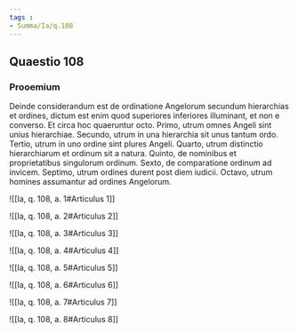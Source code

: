 ```yaml
---
tags : 
- Summa/Ia/q.108
---
```


## Quaestio 108

### Prooemium

Deinde considerandum est de ordinatione Angelorum secundum hierarchias et ordines, dictum est enim quod superiores inferiores illuminant, et non e converso. Et circa hoc quaeruntur octo. Primo, utrum omnes Angeli sint unius hierarchiae. Secundo, utrum in una hierarchia sit unus tantum ordo. Tertio, utrum in uno ordine sint plures Angeli. Quarto, utrum distinctio hierarchiarum et ordinum sit a natura. Quinto, de nominibus et proprietatibus singulorum ordinum. Sexto, de comparatione ordinum ad invicem. Septimo, utrum ordines durent post diem iudicii. Octavo, utrum homines assumantur ad ordines Angelorum.

![[Ia, q. 108, a. 1#Articulus 1]]

![[Ia, q. 108, a. 2#Articulus 2]]

![[Ia, q. 108, a. 3#Articulus 3]]

![[Ia, q. 108, a. 4#Articulus 4]]

![[Ia, q. 108, a. 5#Articulus 5]]

![[Ia, q. 108, a. 6#Articulus 6]]

![[Ia, q. 108, a. 7#Articulus 7]]

![[Ia, q. 108, a. 8#Articulus 8]]


